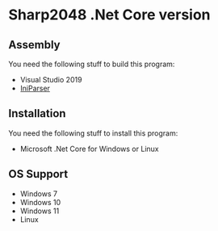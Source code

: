 # Sharp2048 .Net Core version

## Assembly

You need the following stuff to build this program:

 - Visual Studio 2019
 - [IniParser]
 
## Installation

You need the following stuff to install this program:

 - Microsoft .Net Core for Windows or Linux

## OS Support

 - Windows 7
 - Windows 10
 - Windows 11
 - Linux

 [IniParser]: https://github.com/rickyah/ini-parser